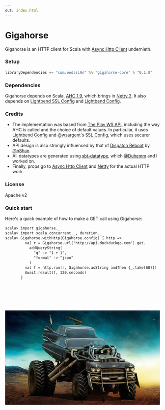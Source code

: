 ```yaml
---
out: index.html
---
```


  [AHC]: https://github.com/AsyncHttpClient/async-http-client/tree/1.9.x
  [netty]: http://netty.io
  [sslconfig]: https://github.com/typesafehub/ssl-config
  [config]: https://github.com/typesafehub/config
  [ws]: https://www.playframework.com/documentation/2.5.x/ScalaWS
  [dispatch]: http://dispatch.databinder.net/Dispatch.html
  [datatype]: http://www.scala-sbt.org/0.13/docs/Datatype.html
  [@wsargent]: https://github.com/wsargent
  [@n8han]: https://github.com/n8han
  [@Duhemm]: https://github.com/Duhemm

Gigahorse
=========

Gigahorse is an HTTP client for Scala with [Async Http Client][AHC] undernieth.

### Setup

```scala
libraryDependencies += "com.eed3si9n" %% "gigahorse-core" % "0.1.0"
```

### Dependencies

Gigahorse depends on Scala, [AHC 1.9][AHC], which brings in [Netty 3][netty].
It also depends on [Lightbend SSL Config][sslconfig] and [Lightbend Config][config].

### Credits

- The implementation was based from [The Play WS API][ws],
  including the way AHC is called and the choice of default values.
  In particular, it uses [Lightbend Config][config] and [@wsargent][@wsargent]'s [SSL Config][sslconfig],
  which uses securer defaults.
- API design is also strongly influenced by that of [Dispatch Reboot][dispatch] by [@n8han][@n8han].
- All datatypes are generated using [sbt-datatype][datatype], which [@Duhemm][@Duhemm] and I worked on.
- Finally, props go to [Async Http Client][AHC] and [Netty][netty] for the actual HTTP work.

### License

Apache v2

### Quick start

Here's a quick example of how to make a GET call using Gigahorse:

```console
scala> import gigahorse._
scala> import scala.concurrent._, duration._
scala> Gigahorse.withHttp(Gigahorse.config) { http =>
         val r = Gigahorse.url("http://api.duckduckgo.com").get.
           addQueryString(
             "q" -> "1 + 1",
             "format" -> "json"
           )
         val f = http.run(r, Gigahorse.asString andThen {_.take(60)})
         Await.result(f, 120.seconds)
       }
```

<div style="margin: 100px"></div>

![Gigahorse](files/gigahorse.jpg)
